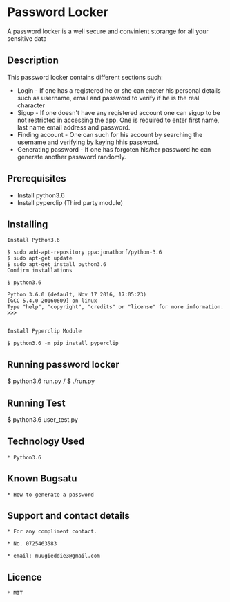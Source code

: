 # Password Locker

A password locker is a well secure and convinient storange for all your sensitive data

## Description

This password locker contains different sections such:
* Login - If one has a registered he or she can eneter his personal details such as username, email and password to verify if he is the real character
* Sigup - If one doesn't have any registered account one can sigup to be not restricted in accessing the app. One is required to enter first name, last name email address and password. 
* Finding account - One can such for his account by searching the username and verifying by keying hhis password.
* Generating password - If one has forgoten his/her password he can generate another password randomly.

## Prerequisites
 * Install python3.6
 * Install pyperclip (Third party module) 

## Installing

    Install Python3.6

    $ sudo add-apt-repository ppa:jonathonf/python-3.6
	$ sudo apt-get update
	$ sudo apt-get install python3.6
	Confirm installations

	$ python3.6

	Python 3.6.0 (default, Nov 17 2016, 17:05:23) 
	[GCC 5.4.0 20160609] on linux
	Type "help", "copyright", "credits" or "license" for more information.
	>>>


 	Install Pyperclip Module

	$ python3.6 -m pip install pyperclip

## Running password locker
	 
  $ python3.6 run.py / 
  $ ./run.py

## Running Test
 
 $ python3.6 user_test.py

## Technology Used
	
	* Python3.6

## Known Bugsatu

	* How to generate a password

## Support and contact details

	* For any compliment contact.

	* No. 0725463583

	* email: muugieddie3@gmail.com
## Licence

	* MIT


